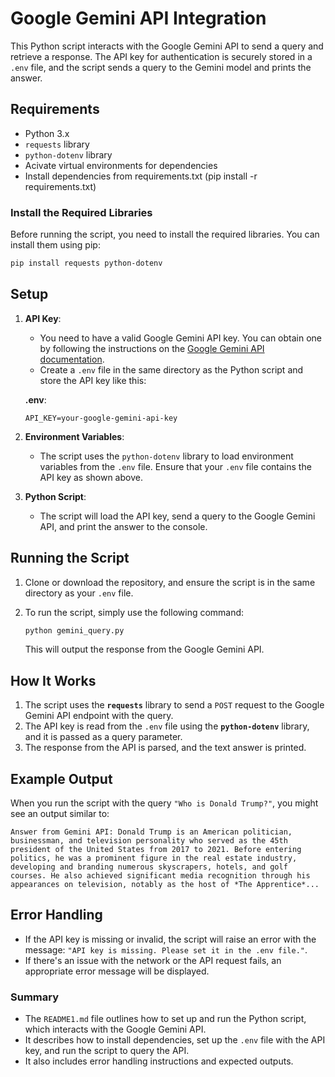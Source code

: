 

# Google Gemini API Integration

This Python script interacts with the Google Gemini API to send a query and retrieve a response. The API key for authentication is securely stored in a `.env` file, and the script sends a query to the Gemini model and prints the answer.

## Requirements

- Python 3.x
- `requests` library
- `python-dotenv` library
- Acivate virtual environments for dependencies
- Install dependencies from requirements.txt (pip install -r requirements.txt)

### Install the Required Libraries

Before running the script, you need to install the required libraries. You can install them using pip:

```bash
pip install requests python-dotenv
```

## Setup

1. **API Key**: 
   - You need to have a valid Google Gemini API key. You can obtain one by following the instructions on the [Google Gemini API documentation](https://developers.google.com/generative-language).
   - Create a `.env` file in the same directory as the Python script and store the API key like this:

   **.env**:
   ```
   API_KEY=your-google-gemini-api-key
   ```

2. **Environment Variables**:
   - The script uses the `python-dotenv` library to load environment variables from the `.env` file. Ensure that your `.env` file contains the API key as shown above.

3. **Python Script**:
   - The script will load the API key, send a query to the Google Gemini API, and print the answer to the console.

## Running the Script

1. Clone or download the repository, and ensure the script is in the same directory as your `.env` file.
2. To run the script, simply use the following command:

   ```bash
   python gemini_query.py
   ```

   This will output the response from the Google Gemini API.

## How It Works

1. The script uses the **`requests`** library to send a `POST` request to the Google Gemini API endpoint with the query.
2. The API key is read from the `.env` file using the **`python-dotenv`** library, and it is passed as a query parameter.
3. The response from the API is parsed, and the text answer is printed.

## Example Output

When you run the script with the query `"Who is Donald Trump?"`, you might see an output similar to:

```
Answer from Gemini API: Donald Trump is an American politician, businessman, and television personality who served as the 45th president of the United States from 2017 to 2021. Before entering politics, he was a prominent figure in the real estate industry, developing and branding numerous skyscrapers, hotels, and golf courses. He also achieved significant media recognition through his appearances on television, notably as the host of *The Apprentice*...
```

## Error Handling

- If the API key is missing or invalid, the script will raise an error with the message: `"API key is missing. Please set it in the .env file."`.
- If there's an issue with the network or the API request fails, an appropriate error message will be displayed.




### Summary

- The `README1.md` file outlines how to set up and run the Python script, which interacts with the Google Gemini API.
- It describes how to install dependencies, set up the `.env` file with the API key, and run the script to query the API.
- It also includes error handling instructions and expected outputs.


